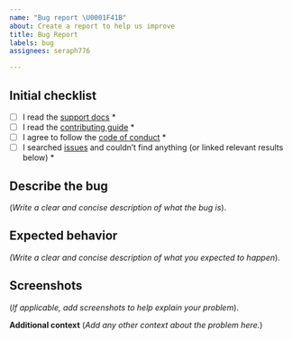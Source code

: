 ```yaml
---
name: "Bug report \U0001F41B"
about: Create a report to help us improve
title: Bug Report
labels: bug
assignees: seraph776

---
```


## Initial checklist
- [ ] I read the [support docs](https://github.com/seraph776/TemplatePythonRepo/blob/main/SUPPORT.md) *
- [ ] I read the [contributing guide](https://github.com/seraph776/TemplatePythonRepo/blob/main/CONTRIBUTING.md) *
- [ ] I agree to follow the [code of conduct](https://github.com/seraph776/TemplatePythonRepo/blob/main/CODE-OF-CONDUCT.md) *
- [ ] I searched [issues](https://github.com/seraph776/TemplatePythonRepo/issues) and couldn’t find anything (or linked relevant results below) *

## Describe the bug
(_Write a clear and concise description of what the bug is_).

## Expected behavior
_(Write a clear and concise description of what you expected to happen_).

## Screenshots
(_If applicable, add screenshots to help explain your problem_).

**Additional context**
(_Add any other context about the problem here._)
